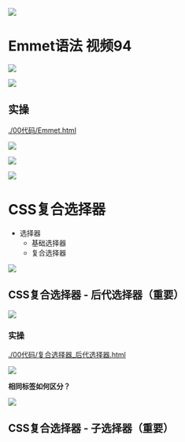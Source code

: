 

![](./media_004/001.png)

# Emmet语法 视频94

![](./media_004/002.png)

![](./media_004/003.png)

## 实操

[./00代码/Emmet.html](./00代码/Emmet.html)

![](./media_004/003_1.png)

![](./media_004/004.png)

![](./media_004/005.png)


# CSS复合选择器

* 选择器
  * 基础选择器
  * 复合选择器

![](./media_004/006.png)


## CSS复合选择器 - 后代选择器（重要）

![](./media_004/007.png)

### 实操

[./00代码/复合选择器_后代选择器.html](./00代码/复合选择器_后代选择器.html)

![](./media_004/008.png)

**相同标签如何区分？**

![](./media_004/009.png)


## CSS复合选择器 - 子选择器（重要）



